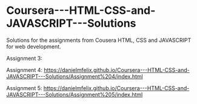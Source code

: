 # Coursera---HTML-CSS-and-JAVASCRIPT---Solutions
Solutions for the assignments from Cousera HTML, CSS and JAVASCRIPT for web development.

Assignment 3:


Assignment 4:
https://danielmfelix.github.io/Coursera---HTML-CSS-and-JAVASCRIPT---Solutions/Assignment%204/index.html


Assignment 5: 
https://danielmfelix.github.io/Coursera---HTML-CSS-and-JAVASCRIPT---Solutions/Assignment%205/index.html
